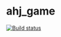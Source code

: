 # ahj_game

[![Build status](https://ci.appveyor.com/api/projects/status/g7bwj1ynbbtj9be7?svg=true)](https://ci.appveyor.com/project/rinatfe/ahj-game)

